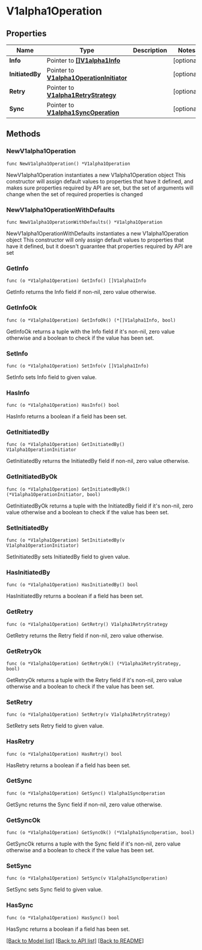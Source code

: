 # V1alpha1Operation

## Properties

Name | Type | Description | Notes
------------ | ------------- | ------------- | -------------
**Info** | Pointer to [**[]V1alpha1Info**](V1alpha1Info.md) |  | [optional] 
**InitiatedBy** | Pointer to [**V1alpha1OperationInitiator**](V1alpha1OperationInitiator.md) |  | [optional] 
**Retry** | Pointer to [**V1alpha1RetryStrategy**](V1alpha1RetryStrategy.md) |  | [optional] 
**Sync** | Pointer to [**V1alpha1SyncOperation**](V1alpha1SyncOperation.md) |  | [optional] 

## Methods

### NewV1alpha1Operation

`func NewV1alpha1Operation() *V1alpha1Operation`

NewV1alpha1Operation instantiates a new V1alpha1Operation object
This constructor will assign default values to properties that have it defined,
and makes sure properties required by API are set, but the set of arguments
will change when the set of required properties is changed

### NewV1alpha1OperationWithDefaults

`func NewV1alpha1OperationWithDefaults() *V1alpha1Operation`

NewV1alpha1OperationWithDefaults instantiates a new V1alpha1Operation object
This constructor will only assign default values to properties that have it defined,
but it doesn't guarantee that properties required by API are set

### GetInfo

`func (o *V1alpha1Operation) GetInfo() []V1alpha1Info`

GetInfo returns the Info field if non-nil, zero value otherwise.

### GetInfoOk

`func (o *V1alpha1Operation) GetInfoOk() (*[]V1alpha1Info, bool)`

GetInfoOk returns a tuple with the Info field if it's non-nil, zero value otherwise
and a boolean to check if the value has been set.

### SetInfo

`func (o *V1alpha1Operation) SetInfo(v []V1alpha1Info)`

SetInfo sets Info field to given value.

### HasInfo

`func (o *V1alpha1Operation) HasInfo() bool`

HasInfo returns a boolean if a field has been set.

### GetInitiatedBy

`func (o *V1alpha1Operation) GetInitiatedBy() V1alpha1OperationInitiator`

GetInitiatedBy returns the InitiatedBy field if non-nil, zero value otherwise.

### GetInitiatedByOk

`func (o *V1alpha1Operation) GetInitiatedByOk() (*V1alpha1OperationInitiator, bool)`

GetInitiatedByOk returns a tuple with the InitiatedBy field if it's non-nil, zero value otherwise
and a boolean to check if the value has been set.

### SetInitiatedBy

`func (o *V1alpha1Operation) SetInitiatedBy(v V1alpha1OperationInitiator)`

SetInitiatedBy sets InitiatedBy field to given value.

### HasInitiatedBy

`func (o *V1alpha1Operation) HasInitiatedBy() bool`

HasInitiatedBy returns a boolean if a field has been set.

### GetRetry

`func (o *V1alpha1Operation) GetRetry() V1alpha1RetryStrategy`

GetRetry returns the Retry field if non-nil, zero value otherwise.

### GetRetryOk

`func (o *V1alpha1Operation) GetRetryOk() (*V1alpha1RetryStrategy, bool)`

GetRetryOk returns a tuple with the Retry field if it's non-nil, zero value otherwise
and a boolean to check if the value has been set.

### SetRetry

`func (o *V1alpha1Operation) SetRetry(v V1alpha1RetryStrategy)`

SetRetry sets Retry field to given value.

### HasRetry

`func (o *V1alpha1Operation) HasRetry() bool`

HasRetry returns a boolean if a field has been set.

### GetSync

`func (o *V1alpha1Operation) GetSync() V1alpha1SyncOperation`

GetSync returns the Sync field if non-nil, zero value otherwise.

### GetSyncOk

`func (o *V1alpha1Operation) GetSyncOk() (*V1alpha1SyncOperation, bool)`

GetSyncOk returns a tuple with the Sync field if it's non-nil, zero value otherwise
and a boolean to check if the value has been set.

### SetSync

`func (o *V1alpha1Operation) SetSync(v V1alpha1SyncOperation)`

SetSync sets Sync field to given value.

### HasSync

`func (o *V1alpha1Operation) HasSync() bool`

HasSync returns a boolean if a field has been set.


[[Back to Model list]](../README.md#documentation-for-models) [[Back to API list]](../README.md#documentation-for-api-endpoints) [[Back to README]](../README.md)


